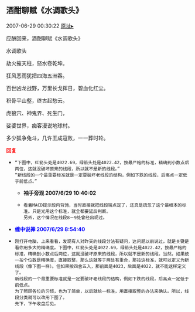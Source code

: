 ## 酒酣聊赋《水调歌头》
2007-06-29 00:30:22
[原址▸](http://www.fxgan.com/chan_time/2007_01_06/551.htm)


应酬回来，酒酣聊赋《水调歌头》

水调歌头

劫火摧天柱，怒水卷乾坤。

狂风恶雨犹把四海五洲吞。

百世凶龙战野，万里长戈挥日，碧血化红尘。

积骨平山壑，终古起愁云。

虎狼穴、神鬼界、死生门，

娑婆世界，痴客漫说地球村。

多少狐争兔斗，几许王成寇败，一一葬时轮。




**<font color='red'>回复</font>**


- ```
  “下图中，红箭头处是4022.69，绿箭头处是4022.42，按最严格的标准，精确到小数点后两位，这就没破坏原来的线段，所以就不是新的线段。”
  “新线段的一个最重要标准就是一定要破坏老线段的结构，例如下跌的线段，后高点一定低于前低点。”
  ```
   - **袖手旁观 2007/6/29 10:40:02**
   - ```
     看着MACD提示段内背驰，当时直接就把线段端点定了，还真是疏忽了这个最根本的标准。只是光用这个标准，就全都要延后判断。
     另外，这个情况在线段8－9处曾经出现过。
     ```
- **<font color='blue'>缠中说禅 2007/6/29 8:54:40</font>**
- ```
  刚打开电脑，上来看看，发现有人对昨天的线段分法有疑问，这问题以前说过，就是关键是看你用多大的精确度。下图中，红箭头处是4022.69，绿箭头处是4022.42，按最严格的标准，精确到小数点后两位，这就没破坏原来的线段，所以就不是新的线段。当然，如果统一按个位数是精确度，直接取整，那么这就等于两处有重合，那按这标准，就可以定义为新线段（像下图一样）。但如果按四舍五入，那前面是4023，后面是4022，就不能这样定义了。
  新线段的一个最重要标准就是一定要破坏老线段的结构，例如下跌的线段，后高点一定低于前低点。
  为了照顾各位的习惯，也为了简单，以后就统一标准，用直接取整的办法来确认。所以，线段分类就可以改用下图了。
  先下，下午收盘后见。
  ```

